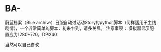 # BA-
蔚蓝档案（Blue archive）日服自动过活动Story的python脚本（同样适用于主线剧情），一个非常简单的脚本，初来乍到，请多关照。
注意事项：
模拟器显示配置应为1280*720，DPI240

当然可以自己修改
